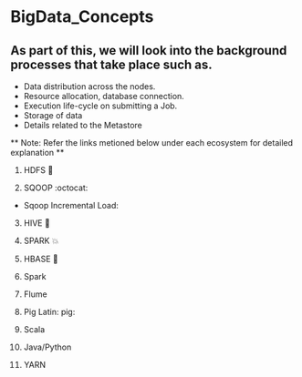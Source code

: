 # BigData_Concepts

## As part of this, we will look into the background processes that take place such as.

- Data distribution across the nodes.
- Resource allocation, database connection.
- Execution life-cycle on submitting a Job.
- Storage of data
- Details related to the Metastore

** Note: Refer the links metioned below under each ecosystem for detailed explanation **

1. HDFS :elephant:

2. SQOOP :octocat:

- Sqoop Incremental Load:

3. HIVE :bee:

4. SPARK :boom:

5. HBASE :whale2:

6. Spark

7. Flume

8. Pig Latin: pig:

9. Scala

10. Java/Python

11. YARN
